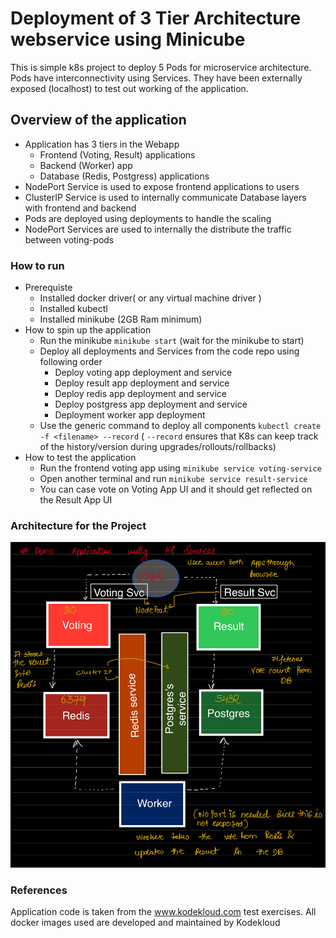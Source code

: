 # Deployment of 3 Tier Architecture webservice using Minicube 

This is simple k8s project to deploy 5 Pods for microservice architecture. Pods have interconnectivity using Services.
They have been externally exposed (localhost) to test out working of the application. 

## Overview of the application 

- Application has 3 tiers in the Webapp 
  - Frontend (Voting, Result) applications 
  - Backend (Worker) app
  - Database (Redis, Postgress) applications 
- NodePort Service is used to expose frontend applications to users
- ClusterIP Service is used to internally communicate Database layers with frontend and backend
- Pods are deployed using deployments to handle the scaling
- NodePort Services are used to internally the distribute the traffic between voting-pods 

### How to run 

- Prerequiste
  - Installed docker driver( or any virtual machine driver )
  - Installed kubectl 
  - Installed minikube (2GB Ram minimum)
- How to spin up the application 
  - Run the minikube `minikube start` (wait for the minikube to start)
  - Deploy all deployments and Services from the code repo using following order 
    * Deploy voting app deployment and service
    * Deploy result app deployment and service 
    * Deploy redis app deployment and service 
    * Deploy postgress app deployment and service 
    * Deployment worker app deployment 
  - Use the generic command to deploy all components `kubectl create -f <filename> --record` (  `--record` ensures that K8s can keep track of the history/version during upgrades/rollouts/rollbacks)
- How to test the application
  - Run the frontend voting app using `minikube service voting-service`
  - Open another terminal and run `minikube service result-service`
  - You can case vote on Voting App UI and it should get reflected on the Result App UI

### Architecture for the Project 
![Alt text](IMG_3A0BCD6FFF6C-1.jpeg)

### References 
Application code is taken from the www.kodekloud.com test exercises. All docker images used are developed and maintained by Kodekloud 



